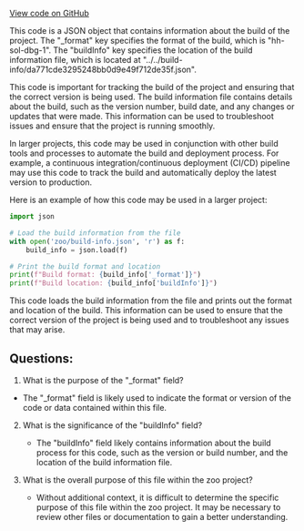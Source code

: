 [View code on GitHub](zoo-labs/zoo/blob/master/contracts/artifacts/src/Auction.sol/Auction.dbg.json)

This code is a JSON object that contains information about the build of the project. The "_format" key specifies the format of the build, which is "hh-sol-dbg-1". The "buildInfo" key specifies the location of the build information file, which is located at "../../build-info/da771cde3295248bb0d9e49f712de35f.json". 

This code is important for tracking the build of the project and ensuring that the correct version is being used. The build information file contains details about the build, such as the version number, build date, and any changes or updates that were made. This information can be used to troubleshoot issues and ensure that the project is running smoothly.

In larger projects, this code may be used in conjunction with other build tools and processes to automate the build and deployment process. For example, a continuous integration/continuous deployment (CI/CD) pipeline may use this code to track the build and automatically deploy the latest version to production.

Here is an example of how this code may be used in a larger project:

```python
import json

# Load the build information from the file
with open('zoo/build-info.json', 'r') as f:
    build_info = json.load(f)

# Print the build format and location
print(f"Build format: {build_info['_format']}")
print(f"Build location: {build_info['buildInfo']}")
```

This code loads the build information from the file and prints out the format and location of the build. This information can be used to ensure that the correct version of the project is being used and to troubleshoot any issues that may arise.
## Questions: 
 1. What is the purpose of the "_format" field?
   - The "_format" field is likely used to indicate the format or version of the code or data contained within this file.
   
2. What is the significance of the "buildInfo" field?
   - The "buildInfo" field likely contains information about the build process for this code, such as the version or build number, and the location of the build information file.
   
3. What is the overall purpose of this file within the zoo project?
   - Without additional context, it is difficult to determine the specific purpose of this file within the zoo project. It may be necessary to review other files or documentation to gain a better understanding.